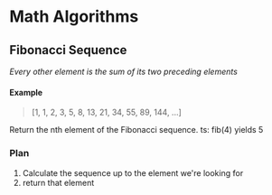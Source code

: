 # Math Algorithms

## Fibonacci Sequence

_Every other element is the sum of its two preceding elements_

#### Example

> [1, 1, 2, 3, 5, 8, 13, 21, 34, 55, 89, 144, ...]

Return the nth element of the Fibonacci sequence.
ts: fib(4) yields 5

### Plan

1. Calculate the sequence up to the element we're looking for
2. return that element
